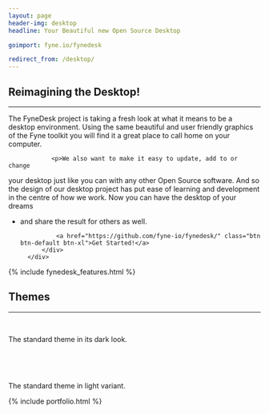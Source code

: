 ```yaml
---
layout: page
header-img: desktop
headline: Your Beautiful new Open Source Desktop

goimport: fyne.io/fynedesk

redirect_from: /desktop/
---
```


<section class="bg-primary" id="about">
    <div class="container">
        <div class="row">
            <div class="col-lg-8 col-lg-offset-2 text-center">
                <h2 class="section-heading">Reimagining the Desktop!</h2>
                <hr class="light">
		<p>The FyneDesk project is taking a fresh look
at what it means to be a desktop environment. Using the same beautiful and user
friendly graphics of the Fyne toolkit you will find it a great place to call 
home on your computer.</p>

                <p>We also want to make it easy to update, add to or change
your desktop just like you can with any other Open Source software. And so
the design of our desktop project has put ease of learning and development
in the centre of how we work. Now you can have the desktop of your dreams
- and share the result for others as well.</p>

                <a href="https://github.com/fyne-io/fynedesk/" class="btn btn-default btn-xl">Get Started!</a>
            </div>
        </div>
    </div>
</section>

{% include fynedesk_features.html %}

<section class="bg-primary" id="screenshot">
    <div class="container">
        <div class="row">
            <div class="col-lg-12 text-center">
                <h2 class="section-heading">Themes</h2>
                <hr class="light">
                <img src="https://github.com/fyne-io/fynedesk/raw/master/desktop-dark-current.png" alt="" />
				<p class="caption light"><br />The standard theme in its dark look.</p>
				<p>&nbsp;</p>
                <img src="https://github.com/fyne-io/fynedesk/raw/master/desktop-light-current.png" alt="" />
				<p class="caption light"><br />The standard theme in light variant.</p>
            </div>
        </div>
    </div>
</section>

{% include portfolio.html %}
